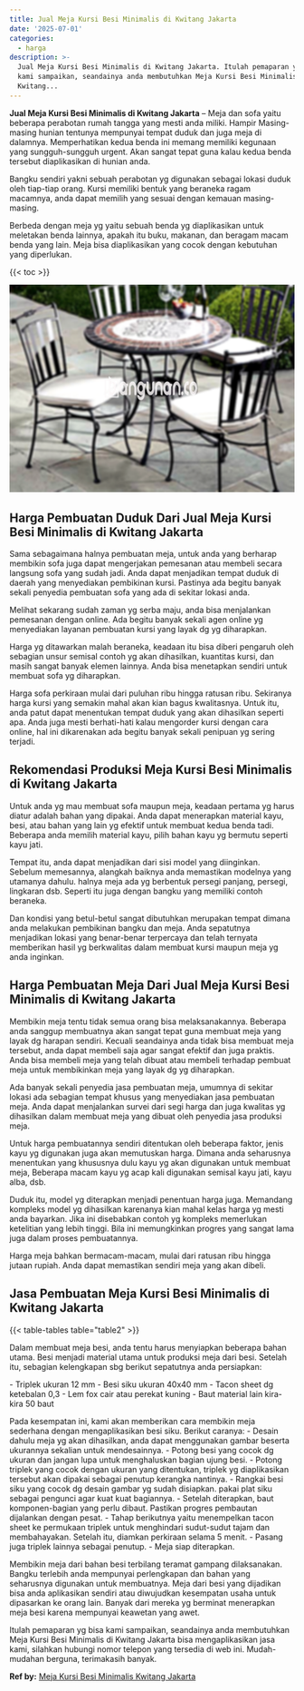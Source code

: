 ```yaml
---
title: Jual Meja Kursi Besi Minimalis di Kwitang Jakarta
date: '2025-07-01'
categories:
  - harga
description: >-
  Jual Meja Kursi Besi Minimalis di Kwitang Jakarta. Itulah pemaparan yg bisa
  kami sampaikan, seandainya anda membutuhkan Meja Kursi Besi Minimalis di
  Kwitang...
---
```


**Jual Meja Kursi Besi Minimalis di Kwitang Jakarta** – Meja dan sofa yaitu beberapa perabotan rumah tangga yang mesti anda miliki. Hampir Masing-masing hunian tentunya mempunyai tempat duduk dan juga meja di dalamnya. Memperhatikan kedua benda ini memang memiliki kegunaan yang sungguh-sungguh urgent. Akan sangat tepat guna kalau kedua benda tersebut diaplikasikan di hunian anda.

Bangku sendiri yakni sebuah perabotan yg digunakan sebagai lokasi duduk oleh tiap-tiap orang. Kursi memiliki bentuk yang beraneka ragam macamnya, anda dapat memilih yang sesuai dengan kemauan masing-masing.

Berbeda dengan meja yg yaitu sebuah benda yg diaplikasikan untuk meletakan benda lainnya, apakah itu buku, makanan, dan beragam macam benda yang lain. Meja bisa diaplikasikan yang cocok dengan kebutuhan yang diperlukan.

{{< toc >}}

![Jual Meja Kursi Besi Minimalis di Kwitang Jakarta](/images/jual-meja-besi-murah15.png)

## Harga Pembuatan Duduk Dari Jual Meja Kursi Besi Minimalis di Kwitang Jakarta

Sama sebagaimana halnya pembuatan meja, untuk anda yang berharap membikin sofa juga dapat mengerjakan pemesanan atau membeli secara langsung sofa yang sudah jadi. Anda dapat menjadikan tempat duduk di daerah yang menyediakan pembikinan kursi. Pastinya ada begitu banyak sekali penyedia pembuatan sofa yang ada di sekitar lokasi anda.

Melihat sekarang sudah zaman yg serba maju, anda bisa menjalankan pemesanan dengan online. Ada begitu banyak sekali agen online yg menyediakan layanan pembuatan kursi yang layak dg yg diharapkan.

Harga yg ditawarkan malah beraneka, keadaan itu bisa diberi pengaruh oleh sebagian unsur semisal contoh yg akan dihasilkan, kuantitas kursi, dan masih sangat banyak elemen lainnya. Anda bisa menetapkan sendiri untuk membuat sofa yg diharapkan.

Harga sofa perkiraan mulai dari puluhan ribu hingga ratusan ribu. Sekiranya harga kursi yang semakin mahal akan kian bagus kwalitasnya. Untuk itu, anda patut dapat menentukan tempat duduk yang akan dihasilkan seperti apa. Anda juga mesti berhati-hati kalau mengorder kursi dengan cara online, hal ini dikarenakan ada begitu banyak sekali penipuan yg sering terjadi.

## Rekomendasi Produksi Meja Kursi Besi Minimalis di Kwitang Jakarta

Untuk anda yg mau membuat sofa maupun meja, keadaan pertama yg harus diatur adalah bahan yang dipakai. Anda dapat menerapkan material kayu, besi, atau bahan yang lain yg efektif untuk membuat kedua benda tadi. Beberapa anda memilih material kayu, pilih bahan kayu yg bermutu seperti kayu jati.

Tempat itu, anda dapat menjadikan dari sisi model yang diinginkan. Sebelum memesannya, alangkah baiknya anda memastikan modelnya yang utamanya dahulu. halnya meja ada yg berbentuk persegi panjang, persegi, lingkaran dsb. Seperti itu juga dengan bangku yang memiliki contoh beraneka.

Dan kondisi yang betul-betul sangat dibutuhkan merupakan tempat dimana anda melakukan pembikinan bangku dan meja. Anda sepatutnya menjadikan lokasi yang benar-benar terpercaya dan telah ternyata memberikan hasil yg berkwalitas dalam membuat kursi maupun meja yg anda inginkan.

## Harga Pembuatan Meja Dari Jual Meja Kursi Besi Minimalis di Kwitang Jakarta

Membikin meja tentu tidak semua orang bisa melaksanakannya. Beberapa anda sanggup membuatnya akan sangat tepat guna membuat meja yang layak dg harapan sendiri. Kecuali seandainya anda tidak bisa membuat meja tersebut, anda dapat membeli saja agar sangat efektif dan juga praktis. Anda bisa membeli meja yang telah dibuat atau membeli terhadap pembuat meja untuk membikinkan meja yang layak dg yg diharapkan.

Ada banyak sekali penyedia jasa pembuatan meja, umumnya di sekitar lokasi ada sebagian tempat khusus yang menyediakan jasa pembuatan meja. Anda dapat menjalankan survei dari segi harga dan juga kwalitas yg dihasilkan dalam membuat meja yang dibuat oleh penyedia jasa produksi meja.

Untuk harga pembuatannya sendiri ditentukan oleh beberapa faktor, jenis kayu yg digunakan juga akan memutuskan harga. Dimana anda seharusnya menentukan yang khususnya dulu kayu yg akan digunakan untuk membuat meja, Beberapa macam kayu yg acap kali digunakan semisal kayu jati, kayu alba, dsb.

Duduk itu, model yg diterapkan menjadi penentuan harga juga. Memandang kompleks model yg dihasilkan karenanya kian mahal kelas harga yg mesti anda bayarkan. Jika ini disebabkan contoh yg kompleks memerlukan ketelitian yang lebih tinggi. Bila ini memungkinkan progres yang sangat lama juga dalam proses pembuatannya.

Harga meja bahkan bermacam-macam, mulai dari ratusan ribu hingga jutaan rupiah. Anda dapat memastikan sendiri meja yang akan dibeli.

## Jasa Pembuatan Meja Kursi Besi Minimalis di Kwitang Jakarta

{{< table-tables table="table2" >}}

Dalam membuat meja besi, anda tentu harus menyiapkan beberapa bahan utama. Besi menjadi material utama untuk produksi meja dari besi. Setelah itu, sebagian kelengkapan sbg berikut sepatutnya anda persiapkan:

\- Triplek ukuran 12 mm - Besi siku ukuran 40x40 mm - Tacon sheet dg ketebalan 0,3 - Lem fox cair atau perekat kuning - Baut material lain kira-kira 50 baut

Pada kesempatan ini, kami akan memberikan cara membikin meja sederhana dengan mengaplikasikan besi siku. Berikut caranya: - Desain dahulu meja yg akan dihasilkan, anda dapat menggunakan gambar beserta ukurannya sekalian untuk mendesainnya. - Potong besi yang cocok dg ukuran dan jangan lupa untuk menghaluskan bagian ujung besi. - Potong triplek yang cocok dengan ukuran yang ditentukan, triplek yg diaplikasikan tersebut akan dipakai sebagai penutup kerangka nantinya. - Rangkai besi siku yang cocok dg desain gambar yg sudah disiapkan. pakai plat siku sebagai pengunci agar kuat kuat bagiannya. - Setelah diterapkan, baut komponen-bagian yang perlu dibaut. Pastikan progres pembautan dijalankan dengan pesat. - Tahap berikutnya yaitu menempelkan tacon sheet ke permukaan triplek untuk menghindari sudut-sudut tajam dan membahayakan. Setelah itu, diamkan perkiraan selama 5 menit. - Pasang juga triplek lainnya sebagai penutup. - Meja siap diterapkan.

Membikin meja dari bahan besi terbilang teramat gampang dilaksanakan. Bangku terlebih anda mempunyai perlengkapan dan bahan yang seharusnya digunakan untuk membuatnya. Meja dari besi yang dijadikan bisa anda aplikasikan sendiri atau diwujudkan kesempatan usaha untuk dipasarkan ke orang lain. Banyak dari mereka yg berminat menerapkan meja besi karena mempunyai keawetan yang awet.

Itulah pemaparan yg bisa kami sampaikan, seandainya anda membutuhkan Meja Kursi Besi Minimalis di Kwitang Jakarta bisa mengaplikasikan jasa kami, silahkan hubungi nomor telepon yang tersedia di web ini. Mudah-mudahan berguna, terimakasih banyak.

**Ref by:** [Meja Kursi Besi Minimalis Kwitang Jakarta](https://id.wikipedia.org/wiki/Meja)
